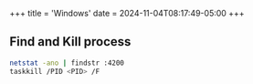 +++
title = 'Windows'
date = 2024-11-04T08:17:49-05:00
+++

## Find and Kill process
```bash
netstat -ano | findstr :4200
taskkill /PID <PID> /F
```
